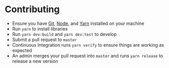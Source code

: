 # Contributing

- Ensure you have [Git](https://git-scm.com/), [Node](https://nodejs.org), and [Yarn](https://yarnpkg.com) installed on your machine
- Run `yarn` to install libraries
- Run `yarn dev:build` and `yarn dev:test` to develop
- Submit a pull request to `master`
- Continuous Integration runs `yarn verify` to ensure things are working as expected
- An admin merges your pull request into `master` and runs `yarn release` to release a new version
